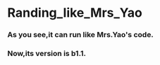 # Randing_like_Mrs_Yao

### As you see,it can run like Mrs.Yao's code.

### Now,its version is b1.1.
